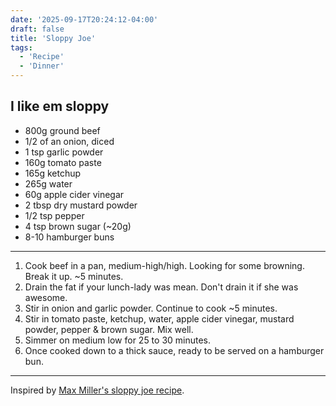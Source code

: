 ```yaml
---
date: '2025-09-17T20:24:12-04:00'
draft: false
title: 'Sloppy Joe'
tags:
  - 'Recipe'
  - 'Dinner'
---
```


## I like em sloppy

* 800g ground beef
* 1/2 of an onion, diced
* 1 tsp garlic powder
* 160g tomato paste
* 165g ketchup
* 265g water
* 60g apple cider vinegar
* 2 tbsp dry mustard powder
* 1/2 tsp pepper
* 4 tsp brown sugar (~20g)
* 8-10 hamburger buns

---

1. Cook beef in a pan, medium-high/high. Looking for some browning. 
Break it up. ~5 minutes.
2. Drain the fat if your lunch-lady was mean. Don't drain it if she was awesome.
3. Stir in onion and garlic powder. Continue to cook ~5 minutes.
4. Stir in tomato paste, ketchup, water, apple cider vinegar, mustard powder,
pepper & brown sugar. Mix well. 
5. Simmer on medium low for 25 to 30 minutes. 
6. Once cooked down to a thick sauce, ready to be served on a hamburger bun. 

---

Inspired by [Max Miller's sloppy joe recipe](https://www.tastinghistory.com/recipes/sloppyjoes). 